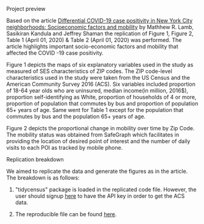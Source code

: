 Project preview 

Based on the article [Differential COVID-19 case positivity in New York City neighborhoods: Socioeconomic factors and mobility](https://onlinelibrary.wiley.com/doi/epdf/10.1111/irv.12816) by Mathhew R. Lamb, Sasikiran Kandula and Jeffrey Shaman  the replication of Figure 1, Figure 2, Table 1 (April 01, 2020) & Table 2 (April 01, 2020) was performed. The article highlights important socio-economic factors and mobility that affected the COVID -19 case positivity.

Figure 1 depicts the maps of six explanatory variables used in the study as measured of SES characteristics of ZIP codes. The ZIP code-level characteristics used in the study were taken from the US Census and the American Community Survey 2016 (ACS). Six variables included proportion of 18-64 year olds who are uninsured, median income(in million, 2016$), proportion self-identifying as White, proportion of households of 4 or more, proportion of population that commutes by bus and proportion of population 65+ years of age. Same went for Table 1 except for the population that commutes by bus and the population 65+ years of age. 

Figure 2 depicts the proportional change in mobility over time by Zip Code. The mobility status was obtained from SafeGraph which facilitates in providing the location of desired point of interest and the number of daily visits to each POI as tracked by mobile phone. 

Replication breakdown 

We aimed to replicate the data and generate the figures as in the article. The breakdown is as follows: 
1. "tidycensus" package is loaded in the replicated code file. However, the user should signup [here](https://api.census.gov/data/key_signup.) to have the API key in order to get the ACS data. 

2. The reproducible file can be found [here](https://github.com/msr-ds3/covid-nyc-2022-group-6/blob/main/replication.Rmd). 



